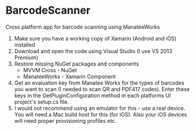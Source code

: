 # BarcodeScanner
Cross platform app for barcode scanning using ManateeWorks

1. Make sure you have a working copy of Xamarin (Android and iOS) installed
2. Download and open the code using Visual Studio (I use VS 2013 Premium)
3. Restore missing NuGet packages and components
    - MVVM Cross - NuGet
    - ManateeWorks - Xamarin Component
4. Get an evaluation key from Manatee Works for the types of barcodes you want to scan (I needed to scan QR and PDF417 codes). Enter these keys in the GetPluginConfiguration method in each platforms UI project's setup.cs file.
5. I would not recommend using an emulator for this - use a real device. You will need a Mac build host for this (for iOS).  Also your iOS devices will need proper provisioning profiles etc.

